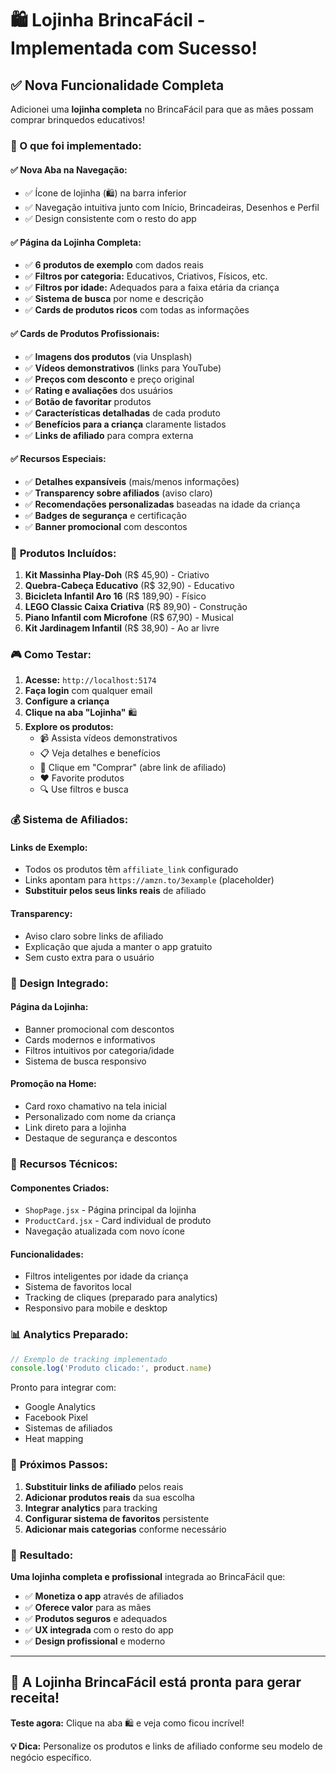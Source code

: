 # 🛍️ Lojinha BrincaFácil - Implementada com Sucesso!

## ✅ Nova Funcionalidade Completa

Adicionei uma **lojinha completa** no BrincaFácil para que as mães possam comprar brinquedos educativos!

### 🎯 O que foi implementado:

#### ✅ **Nova Aba na Navegação:**
- ✅ Ícone de lojinha (🛍️) na barra inferior
- ✅ Navegação intuitiva junto com Início, Brincadeiras, Desenhos e Perfil
- ✅ Design consistente com o resto do app

#### ✅ **Página da Lojinha Completa:**
- ✅ **6 produtos de exemplo** com dados reais
- ✅ **Filtros por categoria:** Educativos, Criativos, Físicos, etc.
- ✅ **Filtros por idade:** Adequados para a faixa etária da criança
- ✅ **Sistema de busca** por nome e descrição
- ✅ **Cards de produtos ricos** com todas as informações

#### ✅ **Cards de Produtos Profissionais:**
- ✅ **Imagens dos produtos** (via Unsplash)
- ✅ **Vídeos demonstrativos** (links para YouTube)
- ✅ **Preços com desconto** e preço original
- ✅ **Rating e avaliações** dos usuários
- ✅ **Botão de favoritar** produtos
- ✅ **Características detalhadas** de cada produto
- ✅ **Benefícios para a criança** claramente listados
- ✅ **Links de afiliado** para compra externa

#### ✅ **Recursos Especiais:**
- ✅ **Detalhes expansíveis** (mais/menos informações)
- ✅ **Transparency sobre afiliados** (aviso claro)
- ✅ **Recomendações personalizadas** baseadas na idade da criança
- ✅ **Badges de segurança** e certificação
- ✅ **Banner promocional** com descontos

### 🛒 **Produtos Incluídos:**

1. **Kit Massinha Play-Doh** (R$ 45,90) - Criativo
2. **Quebra-Cabeça Educativo** (R$ 32,90) - Educativo  
3. **Bicicleta Infantil Aro 16** (R$ 189,90) - Físico
4. **LEGO Classic Caixa Criativa** (R$ 89,90) - Construção
5. **Piano Infantil com Microfone** (R$ 67,90) - Musical
6. **Kit Jardinagem Infantil** (R$ 38,90) - Ao ar livre

### 🎮 **Como Testar:**

1. **Acesse:** `http://localhost:5174`
2. **Faça login** com qualquer email
3. **Configure a criança** 
4. **Clique na aba "Lojinha"** 🛍️
5. **Explore os produtos:**
   - 📹 Assista vídeos demonstrativos
   - 📋 Veja detalhes e benefícios
   - 🛒 Clique em "Comprar" (abre link de afiliado)
   - ❤️ Favorite produtos
   - 🔍 Use filtros e busca

### 💰 **Sistema de Afiliados:**

#### **Links de Exemplo:**
- Todos os produtos têm `affiliate_link` configurado
- Links apontam para `https://amzn.to/3example` (placeholder)
- **Substituir pelos seus links reais** de afiliado

#### **Transparency:**
- Aviso claro sobre links de afiliado
- Explicação que ajuda a manter o app gratuito
- Sem custo extra para o usuário

### 🎨 **Design Integrado:**

#### **Página da Lojinha:**
- Banner promocional com descontos
- Cards modernos e informativos
- Filtros intuitivos por categoria/idade
- Sistema de busca responsivo

#### **Promoção na Home:**
- Card roxo chamativo na tela inicial
- Personalizado com nome da criança
- Link direto para a lojinha
- Destaque de segurança e descontos

### 🔧 **Recursos Técnicos:**

#### **Componentes Criados:**
- `ShopPage.jsx` - Página principal da lojinha
- `ProductCard.jsx` - Card individual de produto
- Navegação atualizada com novo ícone

#### **Funcionalidades:**
- Filtros inteligentes por idade da criança
- Sistema de favoritos local
- Tracking de cliques (preparado para analytics)
- Responsivo para mobile e desktop

### 📊 **Analytics Preparado:**

```javascript
// Exemplo de tracking implementado
console.log('Produto clicado:', product.name)
```

Pronto para integrar com:
- Google Analytics
- Facebook Pixel
- Sistemas de afiliados
- Heat mapping

### 🚀 **Próximos Passos:**

1. **Substituir links de afiliado** pelos reais
2. **Adicionar produtos reais** da sua escolha
3. **Integrar analytics** para tracking
4. **Configurar sistema de favoritos** persistente
5. **Adicionar mais categorias** conforme necessário

### 🎯 **Resultado:**

**Uma lojinha completa e profissional** integrada ao BrincaFácil que:

- ✅ **Monetiza o app** através de afiliados
- ✅ **Oferece valor** para as mães
- ✅ **Produtos seguros** e adequados
- ✅ **UX integrada** com o resto do app
- ✅ **Design profissional** e moderno

---

## 🎉 **A Lojinha BrincaFácil está pronta para gerar receita!**

**Teste agora:** Clique na aba 🛍️ e veja como ficou incrível!

**💡 Dica:** Personalize os produtos e links de afiliado conforme seu modelo de negócio específico.















